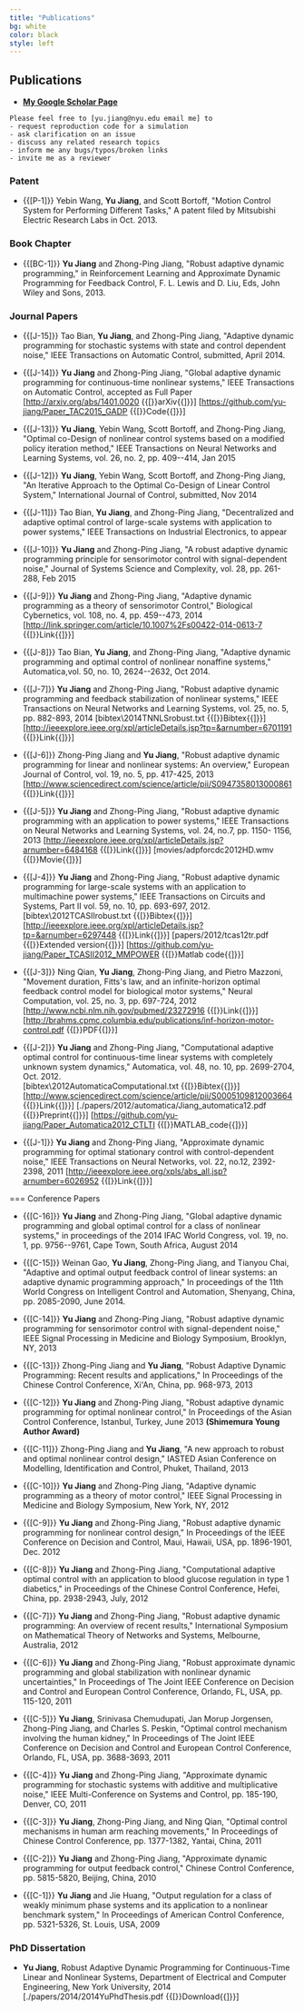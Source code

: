 ```yaml
---
title: "Publications"
bg: white
color: black
style: left
---
```


## Publications
- [**My Google Scholar Page**](http://scholar.google.com/citations?user=QYanTRsAAAAJ )

~~~
Please feel free to [yu.jiang@nyu.edu email me] to 
- request reproduction code for a simulation
- ask clarification on an issue
- discuss any related research topics
- inform me any bugs/typos/broken links
- invite me as a reviewer
~~~



### Patent
- {{[P-1]}} Yebin Wang, **Yu Jiang**, and Scott Bortoff, "Motion Control System for Performing Different Tasks," A patent filed by Mitsubishi Electric Research Labs in Oct. 2013.

### Book Chapter

- {{[BC-1]}} **Yu Jiang** and Zhong-Ping Jiang, "Robust adaptive dynamic programming," in Reinforcement Learning and Approximate Dynamic Programming for Feedback Control, F. L. Lewis and D. Liu, Eds, John Wiley and Sons, 2013. 

### Journal Papers

- {{[J-15]}} Tao Bian, **Yu Jiang**, and Zhong-Ping Jiang, "Adaptive dynamic programming for stochastic systems with state and control dependent noise," IEEE Transactions on Automatic Control, submitted, April 2014. 

- {{[J-14]}} **Yu Jiang** and Zhong-Ping Jiang, "Global adaptive dynamic programming for continuous-time nonlinear systems," IEEE Transactions on Automatic Control, accepted as Full Paper 
[http://arxiv.org/abs/1401.0020 {{[}}arXiv{{]}}]
[https://github.com/yu-jiang/Paper_TAC2015_GADP {{[}}Code{{]}}]
 

- {{[J-13]}} **Yu Jiang**, Yebin Wang, Scott Bortoff, and Zhong-Ping Jiang, "Optimal co-Design of nonlinear control systems based on a modified policy iteration method," IEEE Transactions on Neural Networks and Learning Systems, vol. 26, no. 2, pp. 409--414, Jan 2015

- {{[J-12]}} **Yu Jiang**, Yebin Wang, Scott Bortoff, and Zhong-Ping Jiang, "An Iterative Approach to the Optimal Co-Design of Linear Control System," International Journal of Control, submitted, Nov 2014 

- {{[J-11]}} Tao Bian, **Yu Jiang**, and Zhong-Ping Jiang, "Decentralized and adaptive optimal control of large-scale systems with application to power systems," IEEE Transactions on Industrial Electronics, to appear

 
- {{[J-10]}} **Yu Jiang** and Zhong-Ping Jiang, "A robust adaptive dynamic programming principle for sensorimotor control with signal-dependent noise," Journal of Systems Science and Complexity, vol. 28, pp. 261-288, Feb 2015

- {{[J-9]}} **Yu Jiang** and Zhong-Ping Jiang, "Adaptive dynamic programming as a theory of sensorimotor Control," Biological Cybernetics, vol. 108, no. 4, pp. 459--473, 2014 
[http://link.springer.com/article/10.1007%2Fs00422-014-0613-7 {{[}}Link{{]}}] 

- {{[J-8]}} Tao Bian, **Yu Jiang**, and Zhong-Ping Jiang, "Adaptive dynamic programming and optimal control of nonlinear nonaffine systems,"
 Automatica,vol. 50, no. 10, 2624--2632, Oct 2014.

- {{[J-7]}} **Yu Jiang** and Zhong-Ping Jiang, "Robust adaptive dynamic programming and feedback stabilization of nonlinear systems," IEEE Transactions on Neural Networks and Learning Systems, vol. 25, no. 5, pp. 882-893, 2014 
 [bibtex\2014TNNLSrobust.txt {{[}}Bibtex{{]}}]
 [http://ieeexplore.ieee.org/xpl/articleDetails.jsp?tp=&arnumber=6701191 {{[}}Link{{]}}] 

- {{[J-6]}} Zhong-Ping Jiang and **Yu Jiang**, "Robust adaptive dynamic programming for linear and nonlinear systems: An overview," European Journal of Control, vol. 19, no. 5, pp. 417-425, 2013 
 [http://www.sciencedirect.com/science/article/pii/S0947358013000861 {{[}}Link{{]}}] 
 
- {{[J-5]}} **Yu Jiang** and Zhong-Ping Jiang, "Robust adaptive dynamic programming with an application to power systems," IEEE Transactions on Neural Networks and Learning Systems, vol. 24, no.7, pp. 1150- 1156, 2013 
[http://ieeexplore.ieee.org/xpl/articleDetails.jsp?arnumber=6484168 {{[}}Link{{]}}] 
[movies/adpforcdc2012HD.wmv {{[}}Movie{{]}}] 

- {{[J-4]}} **Yu Jiang** and Zhong-Ping Jiang, "Robust adaptive dynamic programming for large-scale systems with an application to multimachine power systems," IEEE Transactions on Circuits and Systems, Part II  vol. 59, no. 10, pp. 693-697, 2012.  
[bibtex\2012TCASIIrobust.txt {{[}}Bibtex{{]}}]
[http://ieeexplore.ieee.org/xpl/articleDetails.jsp?tp=&arnumber=6297448  {{[}}Link{{]}}]
[papers/2012/tcas12tr.pdf {{[}}Extended version{{]}}]
[https://github.com/yu-jiang/Paper_TCASII2012_MMPOWER {{[}}Matlab code{{]}}] 

- {{[J-3]}}  Ning Qian, **Yu Jiang**, Zhong-Ping Jiang, and Pietro Mazzoni, "Movement duration, Fitts's law, and an infinite-horizon optimal feedback control model for biological motor systems," Neural Computation, vol. 25, no. 3, pp. 697-724, 2012 
[http://www.ncbi.nlm.nih.gov/pubmed/23272916 {{[}}Link{{]}}]
[http://brahms.cpmc.columbia.edu/publications/inf-horizon-motor-control.pdf {{[}}PDF{{]}}] 


- {{[J-2]}} **Yu Jiang** and Zhong-Ping Jiang, "Computational adaptive optimal control for continuous-time linear systems with completely unknown system dynamics," Automatica, vol. 48, no. 10, pp. 2699-2704, Oct. 2012.  
[bibtex\2012AutomaticaComputational.txt {{[}}Bibtex{{]}}]
[http://www.sciencedirect.com/science/article/pii/S0005109812003664 {{[}}Link{{]}}]
[./papers/2012/automatica/Jiang_automatica12.pdf {{[}}Preprint{{]}}]
[https://github.com/yu-jiang/Paper_Automatica2012_CTLTI {{[}}MATLAB_code{{]}}]
 


- {{[J-1]}} **Yu Jiang** and Zhong-Ping Jiang, "Approximate dynamic programming for optimal stationary control with control-dependent noise,"
IEEE Transactions on Neural Networks, vol. 22, no.12, 2392-2398, 2011 
[http://ieeexplore.ieee.org/xpls/abs_all.jsp?arnumber=6026952 {{[}}Link{{]}}] 


=== Conference Papers

- {{[C-16]}} **Yu Jiang** and Zhong-Ping Jiang, "Global adaptive dynamic programming and global optimal control for a class of nonlinear systems," in proceedings of the 2014 IFAC World Congress, vol. 19, no. 1, pp. 9756--9761, Cape Town, South Africa, August 2014 

- {{[C-15]}} Weinan Gao, **Yu Jiang**, Zhong-Ping Jiang, and Tianyou Chai, "Adaptive and optimal output feedback
control of linear systems: an adaptive dynamic programming approach," In proceedings of the 11th World Congress on Intelligent Control and Automation, Shenyang, China, pp. 2085-2090, June 2014. 

- {{[C-14]}} **Yu Jiang** and Zhong-Ping Jiang, "Robust adaptive dynamic programming for sensorimotor control with signal-dependent noise," IEEE Signal Processing in Medicine and Biology Symposium, Brooklyn, NY, 2013 

- {{[C-13]}}  Zhong-Ping Jiang and **Yu Jiang**, "Robust Adaptive Dynamic Programming: Recent results and applications," In Proceedings of the Chinese Control Conference, Xi'An, China, pp. 968-973, 2013 

- {{[C-12]}}  **Yu Jiang** and Zhong-Ping Jiang, "Robust adaptive dynamic programming for optimal nonlinear control," In Proceedings of the Asian Control Conference, Istanbul, Turkey, June 2013 **(Shimemura Young Author Award)** 

- {{[C-11]}} Zhong-Ping Jiang and **Yu Jiang**, "A new approach to robust and optimal nonlinear control design," 
IASTED Asian Conference on Modelling, Identification and Control, Phuket, Thailand, 2013 

- {{[C-10]}} **Yu Jiang** and Zhong-Ping Jiang, "Adaptive dynamic programming as a theory of motor control," IEEE Signal Processing in Medicine and Biology Symposium, New York, NY, 2012 

- {{[C-9]}} **Yu Jiang** and Zhong-Ping Jiang, "Robust adaptive dynamic programming for nonlinear control design," In Proceedings of the IEEE Conference on Decision and Control, Maui, Hawaii, USA, pp. 1896-1901, Dec. 2012 

- {{[C-8]}} **Yu Jiang** and Zhong-Ping Jiang, "Computational adaptive optimal control with an application to blood glucose regulation in type 1 diabetics," in Proceedings of the Chinese Control Conference, Hefei, China, pp. 2938-2943, July, 2012  


- {{[C-7]}} **Yu Jiang** and Zhong-Ping Jiang, "Robust adaptive dynamic programming: An overview of recent results," International Symposium on Mathematical Theory of Networks and Systems, Melbourne, Australia, 2012 

- {{[C-6]}} **Yu Jiang** and Zhong-Ping Jiang, "Robust approximate dynamic programming and global stabilization with nonlinear dynamic uncertainties," In Proceedings of The Joint IEEE Conference on Decision and Control and European Control Conference, Orlando, FL, USA, pp. 115-120, 2011 

- {{[C-5]}}  **Yu Jiang**, Srinivasa Chemudupati, Jan Morup Jorgensen, Zhong-Ping Jiang, and Charles S. Peskin, "Optimal control mechanism involving the human kidney," In Proceedings of The Joint IEEE Conference on Decision and Control and European Control Conference, Orlando, FL, USA, pp. 3688-3693, 2011 

- {{[C-4]}} **Yu Jiang** and Zhong-Ping Jiang, "Approximate dynamic programming for stochastic systems with additive and multiplicative noise," 
 IEEE Multi-Conference on Systems and Control, pp. 185-190, Denver, CO, 2011 

- {{[C-3]}} **Yu Jiang**, Zhong-Ping Jiang, and Ning Qian, "Optimal control mechanisms in human arm reaching movements," In Proceedings of Chinese Control Conference, pp. 1377-1382, Yantai, China, 2011 

- {{[C-2]}} **Yu Jiang** and Zhong-Ping Jiang, "Approximate dynamic programming for output feedback control," 
Chinese Control Conference, pp. 5815-5820, Beijing, China, 2010 

- {{[C-1]}} **Yu Jiang** and Jie Huang, "Output regulation for a class of weakly minimum phase systems and its application to a nonlinear benchmark system," In Proceedings of American Control Conference, pp. 5321-5326, St. Louis, USA, 2009 


### PhD Dissertation
- **Yu Jiang**, Robust Adaptive Dynamic Programming for Continuous-Time Linear and Nonlinear Systems, Department of Electrical and Computer Engineering, New York University, 2014 
[./papers/2014/2014YuPhdThesis.pdf {{[}}Download{{]}}] 
